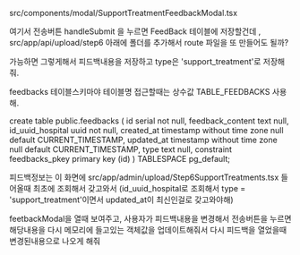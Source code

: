 src/components/modal/SupportTreatmentFeedbackModal.tsx

여기서 전송버튼 handleSubmit
을 누르면  FeedBack 테이블에 저장할건데 , 
src/app/api/upload/step6
아래에 폴더를 추가해서 route 파일을 또  만들어도 될까?

가능하면 그렇게해서 피드백내용을 저장하고 type은 'support_treatment'로 저장해줘.



feedbacks 테이블스키마야
테이블명 접근할때는 
상수값 TABLE_FEEDBACKS 사용해.


create table public.feedbacks (
  id serial not null,
  feedback_content text null,
  id_uuid_hospital uuid not null,
  created_at timestamp without time zone null default CURRENT_TIMESTAMP,
  updated_at timestamp without time zone null default CURRENT_TIMESTAMP,
  type text null,
  constraint feedbacks_pkey primary key (id)
) TABLESPACE pg_default;



피드백정보는 이 화면에 
src/app/admin/upload/Step6SupportTreatments.tsx
들어올때 최초에 조회해서 갖고와서 
(id_uuid_hospital로 조회해서 type = 'support_treatment'이면서  updated_at이 최신인걸로 갖고와야해)

feetbackModal을 열때 보여주고, 사용자가 피드백내용을 변경해서 전송버튼을 누르면 해당내용을 다시 메모리에  들고있는 객체값을 업데이트해줘서 다시 피드백을 열었을때 변경된내용으로 나오게 해줘


